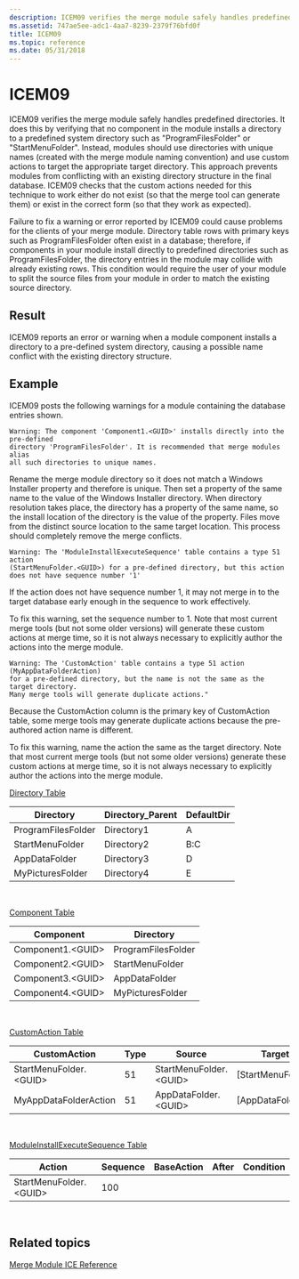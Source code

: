 ```yaml
---
description: ICEM09 verifies the merge module safely handles predefined directories.
ms.assetid: 747ae5ee-adc1-4aa7-8239-2379f76bfd0f
title: ICEM09
ms.topic: reference
ms.date: 05/31/2018
---
```


# ICEM09

ICEM09 verifies the merge module safely handles predefined directories. It does this by verifying that no component in the module installs a directory to a predefined system directory such as "ProgramFilesFolder" or "StartMenuFolder". Instead, modules should use directories with unique names (created with the merge module naming convention) and use custom actions to target the appropriate target directory. This approach prevents modules from conflicting with an existing directory structure in the final database. ICEM09 checks that the custom actions needed for this technique to work either do not exist (so that the merge tool can generate them) or exist in the correct form (so that they work as expected).

Failure to fix a warning or error reported by ICEM09 could cause problems for the clients of your merge module. Directory table rows with primary keys such as ProgramFilesFolder often exist in a database; therefore, if components in your module install directly to predefined directories such as ProgramFilesFolder, the directory entries in the module may collide with already existing rows. This condition would require the user of your module to split the source files from your module in order to match the existing source directory.

## Result

ICEM09 reports an error or warning when a module component installs a directory to a pre-defined system directory, causing a possible name conflict with the existing directory structure.

## Example

ICEM09 posts the following warnings for a module containing the database entries shown.

``` syntax
Warning: The component 'Component1.<GUID>' installs directly into the pre-defined 
directory 'ProgramFilesFolder'. It is recommended that merge modules alias 
all such directories to unique names.
```

Rename the merge module directory so it does not match a Windows Installer property and therefore is unique. Then set a property of the same name to the value of the Windows Installer directory. When directory resolution takes place, the directory has a property of the same name, so the install location of the directory is the value of the property. Files move from the distinct source location to the same target location. This process should completely remove the merge conflicts.

``` syntax
Warning: The 'ModuleInstallExecuteSequence' table contains a type 51 action 
(StartMenuFolder.<GUID>) for a pre-defined directory, but this action 
does not have sequence number '1'
```

If the action does not have sequence number 1, it may not merge in to the target database early enough in the sequence to work effectively.

To fix this warning, set the sequence number to 1. Note that most current merge tools (but not some older versions) will generate these custom actions at merge time, so it is not always necessary to explicitly author the actions into the merge module.

``` syntax
Warning: The 'CustomAction' table contains a type 51 action (MyAppDataFolderAction) 
for a pre-defined directory, but the name is not the same as the target directory. 
Many merge tools will generate duplicate actions."
```

Because the CustomAction column is the primary key of CustomAction table, some merge tools may generate duplicate actions because the pre-authored action name is different.

To fix this warning, name the action the same as the target directory. Note that most current merge tools (but not some older versions) generate these custom actions at merge time, so it is not always necessary to explicitly author the actions into the merge module.

[Directory Table](directory-table.md)



| Directory          | Directory\_Parent | DefaultDir |
|--------------------|-------------------|------------|
| ProgramFilesFolder | Directory1        | A          |
| StartMenuFolder    | Directory2        | B:C        |
| AppDataFolder      | Directory3        | D          |
| MyPicturesFolder   | Directory4        | E          |



 

[Component Table](component-table.md)



| Component               | Directory          |
|-------------------------|--------------------|
| Component1.&lt;GUID&gt; | ProgramFilesFolder |
| Component2.&lt;GUID&gt; | StartMenuFolder    |
| Component3.&lt;GUID&gt; | AppDataFolder      |
| Component4.&lt;GUID&gt; | MyPicturesFolder   |



 

[CustomAction Table](customaction-table.md)



| CustomAction                 | Type | Source                       | Target              |
|------------------------------|------|------------------------------|---------------------|
| StartMenuFolder.&lt;GUID&gt; | 51   | StartMenuFolder.&lt;GUID&gt; | \[StartMenuFolder\] |
| MyAppDataFolderAction        | 51   | AppDataFolder.&lt;GUID&gt;   | \[AppDataFolder\]   |



 

[ModuleInstallExecuteSequence Table](moduleinstallexecutesequence-table.md)



| Action                       | Sequence | BaseAction | After | Condition |
|------------------------------|----------|------------|-------|-----------|
| StartMenuFolder.&lt;GUID&gt; | 100      |            |       |           |



 

## Related topics

<dl> <dt>

[Merge Module ICE Reference](merge-module-ice-reference.md)
</dt> </dl>

 

 



